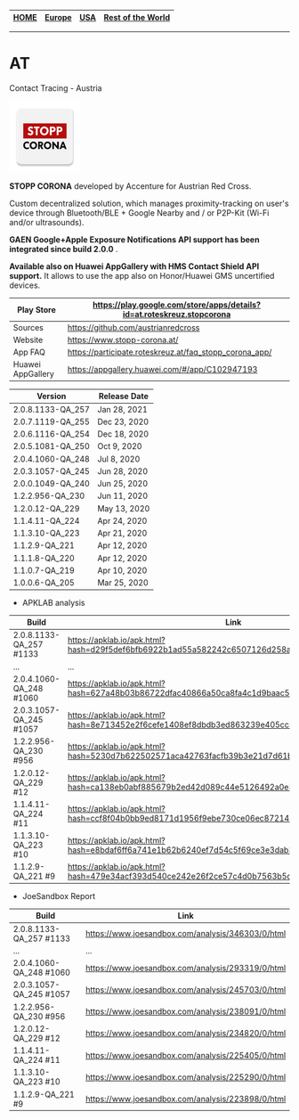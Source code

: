 [**HOME**](https://github.com/ct-report/summary) | [Europe](https://github.com/ct-report/summary/blob/master/Europe.md) | [USA](https://github.com/ct-report/summary/blob/master/USA.md) | [Rest of the World](https://github.com/ct-report/summary/blob/master/ROTW.md)
-----|-----|------|-----

-------------------------------------

# AT
Contact Tracing - Austria

![](apkicon_AT.png) 

**STOPP CORONA** developed by Accenture for Austrian Red Cross. 

Custom decentralized solution, which manages proximity-tracking on user's device through Bluetooth/BLE + Google Nearby and / or P2P-Kit (Wi-Fi and/or ultrasounds).

**GAEN Google+Apple Exposure Notifications API support has been integrated since build 2.0.0** .

**Available also on Huawei AppGallery with HMS Contact Shield API support.** It allows to use the app also on Honor/Huawei GMS uncertified devices. 

Play Store | https://play.google.com/store/apps/details?id=at.roteskreuz.stopcorona
-----------|-----------------------------------------------------------------------
Sources | https://github.com/austrianredcross
Website | https://www.stopp-corona.at/
App FAQ | https://participate.roteskreuz.at/faq_stopp_corona_app/
Huawei AppGallery | https://appgallery.huawei.com/#/app/C102947193

Version | Release Date
--------|-------------
2.0.8.1133-QA_257 | Jan 28, 2021
2.0.7.1119-QA_255 | Dec 23, 2020
2.0.6.1116-QA_254 | Dec 18, 2020
2.0.5.1081-QA_250 | Oct 9, 2020
2.0.4.1060-QA_248 | Jul 8, 2020
2.0.3.1057-QA_245 | Jun 28, 2020
2.0.0.1049-QA_240 | Jun 25, 2020
1.2.2.956-QA_230 | Jun 11, 2020
1.2.0.12-QA_229 | May 13, 2020
1.1.4.11-QA_224 | Apr 24, 2020
1.1.3.10-QA_223 | Apr 21, 2020
1.1.2.9-QA_221 | Apr 12, 2020
1.1.1.8-QA_220 | Apr 12, 2020
1.1.0.7-QA_219 | Apr 10, 2020
1.0.0.6-QA_205 | Mar 25, 2020


- APKLAB analysis

Build | Link
------|-----
2.0.8.1133-QA_257 #1133 | https://apklab.io/apk.html?hash=d29f5def6bfb6922b1ad55a582242c6507126d258ad5668e964d7f9f69e793fd
... | ...
2.0.4.1060-QA_248 #1060 | https://apklab.io/apk.html?hash=627a48b03b86722dfac40866a50ca8fa4c1d9baac5774a13657dd61babc581f6
2.0.3.1057-QA_245 #1057 | https://apklab.io/apk.html?hash=8e713452e2f6cefe1408ef8dbdb3ed863239e405cc468612c346047ccaf63d30
1.2.2.956-QA_230 #956 | https://apklab.io/apk.html?hash=5230d7b622502571aca42763facfb39b3e21d7d61ba631a14fd6a445b8612614
1.2.0.12-QA_229 #12 | https://apklab.io/apk.html?hash=ca138eb0abf885679b2ed42d089c44e5126492a0e394ae5dfa262a78dd69f2ff
1.1.4.11-QA_224 #11 | https://apklab.io/apk.html?hash=ccf8f04b0bb9ed8171d1956f9ebe730ce06ec872145d419b76c589c8d34df206
1.1.3.10-QA_223 #10 | https://apklab.io/apk.html?hash=e8bdaf6ff6a741e1b62b6240ef7d54c5f69ce3e3dab3a57db31c3faef73b4141
1.1.2.9-QA_221 #9 | https://apklab.io/apk.html?hash=479e34acf393d540ce242e26f2ce57c4d0b7563b5cb2c717e28ed590d2b893e9

- JoeSandbox Report

Build | Link
------|-----
2.0.8.1133-QA_257 #1133 | https://www.joesandbox.com/analysis/346303/0/html
... | ...
2.0.4.1060-QA_248 #1060 | https://www.joesandbox.com/analysis/293319/0/html
2.0.3.1057-QA_245 #1057 | https://www.joesandbox.com/analysis/245703/0/html
1.2.2.956-QA_230 #956 | https://www.joesandbox.com/analysis/238091/0/html
1.2.0.12-QA_229 #12 | https://www.joesandbox.com/analysis/234820/0/html
1.1.4.11-QA_224 #11 | https://www.joesandbox.com/analysis/225405/0/html
1.1.3.10-QA_223 #10 | https://www.joesandbox.com/analysis/225290/0/html
1.1.2.9-QA_221 #9 | https://www.joesandbox.com/analysis/223898/0/html
